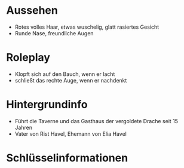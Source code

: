 # Aussehen
- Rotes volles Haar, etwas wuschelig, glatt rasiertes Gesicht
- Runde Nase, freundliche Augen

# Roleplay
- Klopft sich auf den Bauch, wenn er lacht
- schließt das rechte Auge, wenn er nachdenkt
# Hintergrundinfo
- Führt die Taverne und das Gasthaus der vergoldete Drache seit 15 Jahren
- Vater von Rist Havel, Ehemann von Elia Havel
# Schlüsselinformationen

